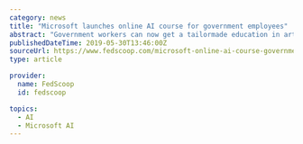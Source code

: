 ```yaml
---
category: news
title: "Microsoft launches online AI course for government employees"
abstract: "Government workers can now get a tailormade education in artificial intelligence from Microsoft’s AI Business School. The free online course launched Tuesday and will focus on showing government leaders, policymakers and administrators how AI can help ..."
publishedDateTime: 2019-05-30T13:46:00Z
sourceUrl: https://www.fedscoop.com/microsoft-online-ai-course-government-workers/
type: article

provider:
  name: FedScoop
  id: fedscoop

topics:
  - AI
  - Microsoft AI
---
```

